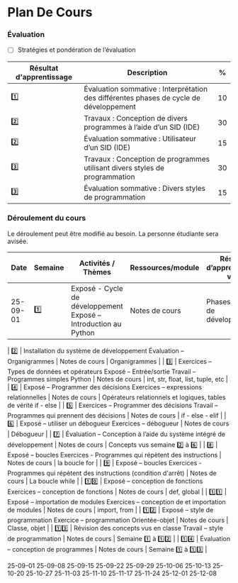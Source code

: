 # Plan De Cours


### Évaluation

- [ ]  Stratégies et pondération de l’évaluation

|  Résultat d'apprentissage | Description | % |
|-|-|-|
| :one: | Évaluation sommative : Interprétation des différentes phases de cycle de développement | 10 |
| :two: | Travaux : Conception de divers programmes à l’aide d’un SID (IDE)                      | 30 |
| :two: | Évaluation sommative : Utilisateur d’un SID (IDE)                                      | 15 |
| :three: | Travaux : Conception de programmes utilisant divers styles de programmation          | 30 |
| :three: | Évaluation sommative : Divers styles de programmation                                | 15 |


### Déroulement du cours

Le déroulement peut être modifié au besoin. La personne étudiante sera avisée.

| Date | Semaine | Activités / Thèmes | Ressources/module |  Résultat d’apprentissage visé |
|-|-|-|-|-|
| 25-09-01 | :one: | Exposé - Cycle de développement Exposé – Introduction au Python     | Notes de cours | Phases du cycle de développement |

| :two: | Installation du système de développement Évaluation – Organigrammes | Notes de cours | Organigrammes                    |
| :three: | Exercices – Types de données et opérateurs Exposé – Entrée/sortie Travail – Programmes simples Python | Notes de cours | int, str, float, list, tuple, etc |
| :four: | Exposé – Programmer des décisions Exercices – expressions relationnelles             | Notes de cours | Opérateurs relationnels et logiques, tables de vérité if - else |
| :five: | Exercices – Programmer des décisions Travail – Programmes qui prennent des décisions | Notes de cours | if - else - elif |
| :six: | Exposé – utiliser un débogueur Exercices – débogueur                                  | Notes de cours  | Débogueur |
| :seven: | Évaluation – Conception à l’aide du système intégré de développement                | Notes de cours | Concepts vus semaine :two: à :six: |
| :eight: | Exposé – boucles Exercices - Programmes qui répètent des instructions              | Notes de cours | la boucle for |
| :nine: |  Exposé – boucles Exercices - Programmes qui répètent des instructions (condition d'arrêt) | Notes de cours | La boucle while |
| :one::zero: | Exposé – conception de fonctions Exercices – conception de fonctions                  | Notes de cours | def, global |
| :one::one: |  Exposé – importation de modules Exercices – conception de et importation de modules   | Notes de cours | import, from |
| :one::two: | Exposé – style de programmation Exercice – programmation Orientée-objet                | Notes de cours | Classe, objet |
| :one::three: | Révision des concepts vus en classe Travail – style de programmation                 | Notes de cours | Semaine :one: à :one::two: |
| :one::four: | Évaluation – conception de programmes                                                 | Notes de cours | Semaine :one: à :one::three: |


25-09-01
25-09-08
25-09-15
25-09-22
25-09-29
25-10-06
25-10-13
25-10-20
25-10-27
25-11-03
25-11-10
25-11-17
25-11-24
25-12-01
25-12-08

